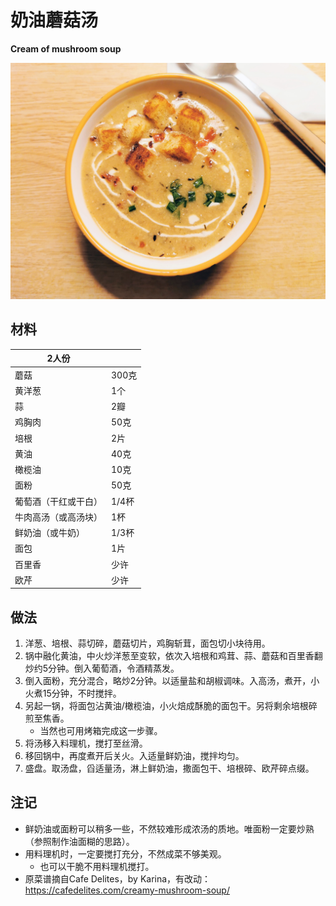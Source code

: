 # 奶油蘑菇汤

__Cream of mushroom soup__

![奶油蘑菇汤](Images\奶油蘑菇汤.jpg)

## 材料

| 2人份                |       |
| -------------------- | ----- |
| 蘑菇                 | 300克 |
| 黄洋葱               | 1个   |
| 蒜                   | 2瓣   |
| 鸡胸肉               | 50克  |
| 培根                 | 2片   |
| 黄油                 | 40克  |
| 橄榄油               | 10克  |
| 面粉                 | 50克  |
| 葡萄酒（干红或干白） | 1/4杯 |
| 牛肉高汤（或高汤块） | 1杯   |
| 鲜奶油（或牛奶）     | 1/3杯 |
| 面包                 | 1片   |
| 百里香               | 少许  |
| 欧芹                 | 少许  |



## 做法

1. 洋葱、培根、蒜切碎，蘑菇切片，鸡胸斩茸，面包切小块待用。
2. 锅中融化黄油，中火炒洋葱至变软，依次入培根和鸡茸、蒜、蘑菇和百里香翻炒约5分钟。倒入葡萄酒，令酒精蒸发。
3. 倒入面粉，充分混合，略炒2分钟。以适量盐和胡椒调味。入高汤，煮开，小火煮15分钟，不时搅拌。
4. 另起一锅，将面包沾黄油/橄榄油，小火焙成酥脆的面包干。另将剩余培根碎煎至焦香。
   - 当然也可用烤箱完成这一步骤。
5. 将汤移入料理机，搅打至丝滑。
6. 移回锅中，再度煮开后关火。入适量鲜奶油，搅拌均匀。
7. 盛盘。取汤盘，舀适量汤，淋上鲜奶油，撒面包干、培根碎、欧芹碎点缀。



## 注记

- 鲜奶油或面粉可以稍多一些，不然较难形成浓汤的质地。唯面粉一定要炒熟（参照制作油面糊的思路）。
- 用料理机时，一定要搅打充分，不然成菜不够美观。
  - 也可以干脆不用料理机搅打。
- 原菜谱摘自Cafe Delites，by Karina，有改动：https://cafedelites.com/creamy-mushroom-soup/